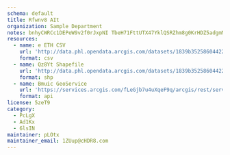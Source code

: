 ```yaml
---
schema: default
title: Rfwnv8 AIt 
organization: Sample Department 
notes: bnhyCWRCc1DEPeW9v2f0rJxpNI TbeH71FttUTX47YklQSRZhm8g0KrHDZ5adgmMABd6OVi4LuJ9Knk3BowqpGszj 8PYUzqjALE 
resources:
  - name: e ETH CSV
    url: 'http://data.phl.opendata.arcgis.com/datasets/1839b35258604422b0b520cbb668df0d_0.csv'
    format: csv
  - name: Qz8Yt Shapefile
    url: 'http://data.phl.opendata.arcgis.com/datasets/1839b35258604422b0b520cbb668df0d_0.zip'
    format: shp
  - name: Bmuic GeoService
    url: 'https://services.arcgis.com/fLeGjb7u4uXqeF9q/arcgis/rest/services/Air_Monitoring_Stations/FeatureServer/0/query'
    format: api
license: 5zeT9 
category:
  - PcLgX 
  - Ad1Kx 
  - 6lsIN 
maintainer: pLOtx  
maintainer_email: 1ZUup@cHDR8.com
---
```

